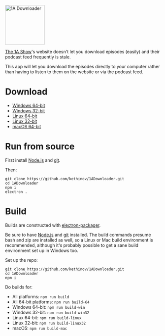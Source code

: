 <img src='https://raw.githubusercontent.com/kethinov/1ADownloader/master/images/icon.png' alt='1A Downloader' width='128' height='128'> 

[The 1A Show](http://the1a.org/)'s website doesn't let you download episodes (easily) and their podcast feed frequently is stale.

This app will let you download the episodes directly to your computer rather than having to listen to them on the website or via the podcast feed.

Download
===

- [Windows 64-bit](https://github.com/kethinov/1ADownloader/releases/download/1.0.1/1A.Downloader-win32-x64.zip)
- [Windows 32-bit](https://github.com/kethinov/1ADownloader/releases/download/1.0.1/1A.Downloader-win32-ia32.zip)
- [Linux 64-bit](https://github.com/kethinov/1ADownloader/releases/download/1.0.1/1A.Downloader-linux-x64.zip)
- [Linux 32-bit](https://github.com/kethinov/1ADownloader/releases/download/1.0.1/1A.Downloader-linux-ia32.zip)
- [macOS 64-bit](https://github.com/kethinov/1ADownloader/releases/download/1.0.1/1A.Downloader-darwin-x64.zip)

Run from source
===

First install [Node.js](https://nodejs.org) and [git](https://git-scm.com).

Then:

```
git clone https://github.com/kethinov/1ADownloader.git
cd 1ADownloader
npm i
electron .
```

Build
===

Builds are constructed with [electron-packager](https://github.com/maxogden/electron-packager).

Be sure to have [Node.js](https://nodejs.org) and [git](https://git-scm.com) installed. The build commands presume bash and zip are installed as well, so a Linux or Mac build environment is recommended, although it's probably possible to get a sane build environment set up in Windows too.

Set up the repo:

```
git clone https://github.com/kethinov/1ADownloader.git
cd 1ADownloader
npm i
```

Do builds for:

- All platforms: `npm run build`
- All 64-bit platforms: `npm run build-64`
- Windows 64-bit: `npm run build-win`
- Windows 32-bit: `npm run build-win32`
- Linux 64-bit: `npm run build-linux`
- Linux 32-bit: `npm run build-linux32`
- macOS: `npm run build-mac`
